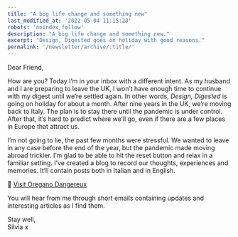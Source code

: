 ```yaml
---
title: "A big life change and something new"
last_modified_at: '2022-05-04 11:15:28'
robots: 'noindex,follow'
description: "A big life change and something new."
excerpt: "Design, Digested goes on holiday with good reasons."
permalink: '/newsletter/archive/:title/'
---
```

Dear Friend,

How are you? Today I’m in your inbox with a different intent. As my husband and I are preparing to leave the UK, I won’t have enough time to continue with my digest until we’re settled again. In other words, *Design, Digested* is going on holiday for about a month. After nine years in the UK, we’re moving back to Italy. The plan is to stay there until the pandemic is under control. After that, it’s hard to predict where we’ll go, even if there are a few places in Europe that attract us. 

I’m not going to lie, the past few months were stressful. We wanted to leave in any case before the end of the year, but the pandemic made moving abroad trickier. I’m glad to be able to hit the reset button and relax in a familiar setting. I’ve created a blog to record our thoughts, experiences and memories. It’ll contain posts both in Italian and in English.

<p class="detached">🔗 <a href="https://oreganodangereux.wordpress.com/">Visit Oregano Dangereux</a></p>

<p class="detached">You will hear from me through short emails containing updates and interesting articles as I find them.</p>

<p class="detached">Stay well,<br>
Silvia x</p>